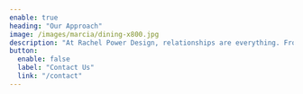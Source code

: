 ```yaml
---
enable: true
heading: "Our Approach"
image: /images/marcia/dining-x800.jpg
description: "At Rachel Power Design, relationships are everything. From our carefully selected tradespeople and artisans to the close connections we build with clients, every relationship is key to our success.|We begin every project with a conversation—getting to know you, your lifestyle, and inspirations. This understanding helps us create truly bespoke designs tailored to your unique vision."
button:
  enable: false
  label: "Contact Us"
  link: "/contact"
---
```

